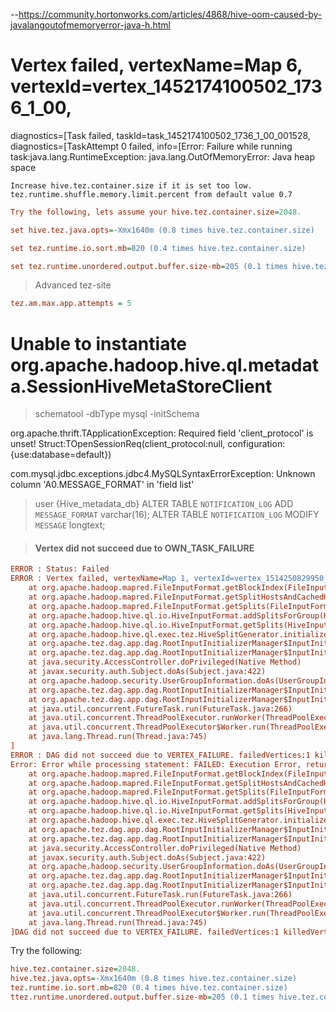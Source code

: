 --https://community.hortonworks.com/articles/4868/hive-oom-caused-by-javalangoutofmemoryerror-java-h.html

# Vertex failed, vertexName=Map 6, vertexId=vertex_1452174100502_1736_1_00, 
  diagnostics=[Task failed, taskId=task_1452174100502_1736_1_00_001528, 
  diagnostics=[TaskAttempt 0 failed, info=[Error: Failure while running 
  task:java.lang.RuntimeException: java.lang.OutOfMemoryError: Java heap space

	Increase hive.tez.container.size if it is set too low.
	tez.runtime.shuffle.memory.limit.percent from default value 0.7



```ini
Try the following, lets assume your hive.tez.container.size=2048.

set hive.tez.java.opts=-Xmx1640m (0.8 times hive.tez.container.size)

set tez.runtime.io.sort.mb=820 (0.4 times hive.tez.container.size)

set tez.runtime.unordered.output.buffer.size-mb=205 (0.1 times hive.tez.container.size)
```



> Advanced tez-site

```ini
tez.am.max.app.attempts = 5
```







#  Unable to instantiate org.apache.hadoop.hive.ql.metadata.SessionHiveMetaStoreClient
>schematool -dbType mysql -initSchema



org.apache.thrift.TApplicationException: Required field 'client_protocol' is unset! Struct:TOpenSessionReq(client_protocol:null, configuration:{use:database=default})

com.mysql.jdbc.exceptions.jdbc4.MySQLSyntaxErrorException: Unknown column 'A0.MESSAGE_FORMAT' in 'field list'

>user {Hive_metadata_db}
>ALTER TABLE `NOTIFICATION_LOG` ADD `MESSAGE_FORMAT` varchar(16);
>ALTER TABLE `NOTIFICATION_LOG` MODIFY `MESSAGE` longtext;







> #### Vertex did not succeed due to OWN_TASK_FAILURE

```ini
ERROR : Status: Failed
ERROR : Vertex failed, vertexName=Map 1, vertexId=vertex_1514250829950_0001_1_00, diagnostics=[Vertex vertex_1514250829950_0001_1_00 [Map 1] killed/failed due to:ROOT_INPUT_INIT_FAILURE, Vertex Input: values__tmp__table__1 initializer failed, vertex=vertex_1514250829950_0001_1_00 [Map 1], java.lang.NullPointerException
    at org.apache.hadoop.mapred.FileInputFormat.getBlockIndex(FileInputFormat.java:388)
    at org.apache.hadoop.mapred.FileInputFormat.getSplitHostsAndCachedHosts(FileInputFormat.java:579)
    at org.apache.hadoop.mapred.FileInputFormat.getSplits(FileInputFormat.java:359)
    at org.apache.hadoop.hive.ql.io.HiveInputFormat.addSplitsForGroup(HiveInputFormat.java:311)
    at org.apache.hadoop.hive.ql.io.HiveInputFormat.getSplits(HiveInputFormat.java:413)
    at org.apache.hadoop.hive.ql.exec.tez.HiveSplitGenerator.initialize(HiveSplitGenerator.java:155)
    at org.apache.tez.dag.app.dag.RootInputInitializerManager$InputInitializerCallable$1.run(RootInputInitializerManager.java:273)
    at org.apache.tez.dag.app.dag.RootInputInitializerManager$InputInitializerCallable$1.run(RootInputInitializerManager.java:266)
    at java.security.AccessController.doPrivileged(Native Method)
    at javax.security.auth.Subject.doAs(Subject.java:422)
    at org.apache.hadoop.security.UserGroupInformation.doAs(UserGroupInformation.java:1866)
    at org.apache.tez.dag.app.dag.RootInputInitializerManager$InputInitializerCallable.call(RootInputInitializerManager.java:266)
    at org.apache.tez.dag.app.dag.RootInputInitializerManager$InputInitializerCallable.call(RootInputInitializerManager.java:253)
    at java.util.concurrent.FutureTask.run(FutureTask.java:266)
    at java.util.concurrent.ThreadPoolExecutor.runWorker(ThreadPoolExecutor.java:1142)
    at java.util.concurrent.ThreadPoolExecutor$Worker.run(ThreadPoolExecutor.java:617)
    at java.lang.Thread.run(Thread.java:745)
]
ERROR : DAG did not succeed due to VERTEX_FAILURE. failedVertices:1 killedVertices:0
Error: Error while processing statement: FAILED: Execution Error, return code 2 from org.apache.hadoop.hive.ql.exec.tez.TezTask. Vertex failed, vertexName=Map 1, vertexId=vertex_1514250829950_0001_1_00, diagnostics=[Vertex vertex_1514250829950_0001_1_00 [Map 1] killed/failed due to:ROOT_INPUT_INIT_FAILURE, Vertex Input: values__tmp__table__1 initializer failed, vertex=vertex_1514250829950_0001_1_00 [Map 1], java.lang.NullPointerException
    at org.apache.hadoop.mapred.FileInputFormat.getBlockIndex(FileInputFormat.java:388)
    at org.apache.hadoop.mapred.FileInputFormat.getSplitHostsAndCachedHosts(FileInputFormat.java:579)
    at org.apache.hadoop.mapred.FileInputFormat.getSplits(FileInputFormat.java:359)
    at org.apache.hadoop.hive.ql.io.HiveInputFormat.addSplitsForGroup(HiveInputFormat.java:311)
    at org.apache.hadoop.hive.ql.io.HiveInputFormat.getSplits(HiveInputFormat.java:413)
    at org.apache.hadoop.hive.ql.exec.tez.HiveSplitGenerator.initialize(HiveSplitGenerator.java:155)
    at org.apache.tez.dag.app.dag.RootInputInitializerManager$InputInitializerCallable$1.run(RootInputInitializerManager.java:273)
    at org.apache.tez.dag.app.dag.RootInputInitializerManager$InputInitializerCallable$1.run(RootInputInitializerManager.java:266)
    at java.security.AccessController.doPrivileged(Native Method)
    at javax.security.auth.Subject.doAs(Subject.java:422)
    at org.apache.hadoop.security.UserGroupInformation.doAs(UserGroupInformation.java:1866)
    at org.apache.tez.dag.app.dag.RootInputInitializerManager$InputInitializerCallable.call(RootInputInitializerManager.java:266)
    at org.apache.tez.dag.app.dag.RootInputInitializerManager$InputInitializerCallable.call(RootInputInitializerManager.java:253)
    at java.util.concurrent.FutureTask.run(FutureTask.java:266)
    at java.util.concurrent.ThreadPoolExecutor.runWorker(ThreadPoolExecutor.java:1142)
    at java.util.concurrent.ThreadPoolExecutor$Worker.run(ThreadPoolExecutor.java:617)
    at java.lang.Thread.run(Thread.java:745)
]DAG did not succeed due to VERTEX_FAILURE. failedVertices:1 killedVertices:0 (state=08S01,code=2)
```

Try the following:

```ini
hive.tez.container.size=2048.
hive.tez.java.opts=-Xmx1640m (0.8 times hive.tez.container.size)
tez.runtime.io.sort.mb=820 (0.4 times hive.tez.container.size)
ttez.runtime.unordered.output.buffer.size-mb=205 (0.1 times hive.tez.container.size)
```

